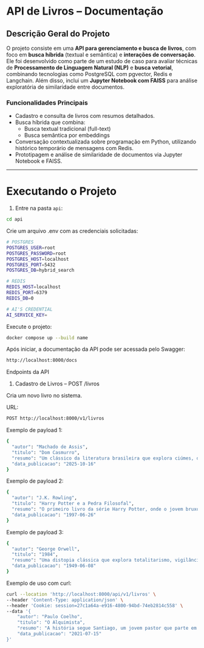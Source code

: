 # API de Livros – Documentação

## Descrição Geral do Projeto

O projeto consiste em uma **API para gerenciamento e busca de livros**, com foco em **busca híbrida** (textual e semântica) e **interações de conversação**. Ele foi desenvolvido como parte de um estudo de caso para avaliar técnicas de **Processamento de Linguagem Natural (NLP)** e **busca vetorial**, combinando tecnologias como PostgreSQL com pgvector, Redis e Langchain. Além disso, inclui um **Jupyter Notebook com FAISS** para análise exploratória de similaridade entre documentos.

### Funcionalidades Principais

- Cadastro e consulta de livros com resumos detalhados.
- Busca híbrida que combina:
  - Busca textual tradicional (full-text)
  - Busca semântica por embeddings
- Conversação contextualizada sobre programação em Python, utilizando histórico temporário de mensagens com Redis.
- Prototipagem e análise de similaridade de documentos via Jupyter Notebook e FAISS.

---

# Executando o Projeto

1. Entre na pasta `api`:

```bash
cd api
```

Crie um arquivo .env com as credenciais solicitadas:

```bash
# POSTGRES
POSTGRES_USER=root
POSTGRES_PASSWORD=root
POSTGRES_HOST=localhost
POSTGRES_PORT=5432
POSTGRES_DB=hybrid_search

# REDIS
REDIS_HOST=localhost
REDIS_PORT=6379
REDIS_DB=0

# AI'S CREDENTIAL
AI_SERVICE_KEY=
```

Execute o projeto:

```bash
docker compose up --build name
```

Após iniciar, a documentação da API pode ser acessada pelo Swagger:

```bash
http://localhost:8000/docs
```

Endpoints da API
1. Cadastro de Livros – POST /livros

Cria um novo livro no sistema.

URL:

```bash
POST http://localhost:8000/v1/livros
```

Exemplo de payload 1:

```bash
{
  "autor": "Machado de Assis",
  "titulo": "Dom Casmurro",
  "resumo": "Um clássico da literatura brasileira que explora ciúmes, dúvida e traição.",
  "data_publicacao": "2025-10-16"
}
```

Exemplo de payload 2:

```bash
{
  "autor": "J.K. Rowling",
  "titulo": "Harry Potter e a Pedra Filosofal",
  "resumo": "O primeiro livro da série Harry Potter, onde o jovem bruxo descobre seus poderes e entra para Hogwarts.",
  "data_publicacao": "1997-06-26"
}
```


Exemplo de payload 3:

```bash
{
  "autor": "George Orwell",
  "titulo": "1984",
  "resumo": "Uma distopia clássica que explora totalitarismo, vigilância e controle social.",
  "data_publicacao": "1949-06-08"
}
```

Exemplo de uso com curl:

```bash
curl --location 'http://localhost:8000/api/v1/livros' \
--header 'Content-Type: application/json' \
--header 'Cookie: session=27c1a64a-e916-4800-94bd-74eb2814c558' \
--data '{
    "autor": "Paulo Coelho",
    "titulo": "O Alquimista",
    "resumo": "A história segue Santiago, um jovem pastor que parte em busca de um tesouro pessoal, atravessando desertos e enfrentando desafios. A obra mistura aventura e filosofia, explorando temas como sonhos, destino, autoconhecimento e a realização do potencial humano.",
    "data_publicacao": "2021-07-15"
}'
```